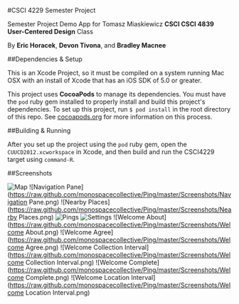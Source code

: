 #CSCI 4229 Semester Project

Semester Project Demo App for Tomasz Miaskiewicz **CSCI CSCI 4839 User-Centered Design** Class

By **Eric Horacek**, **Devon Tivona**, and **Bradley Macnee**

##Dependencies & Setup

This is an Xcode Project, so it must be compiled on a system running Mac OSX with an install of Xcode that has an iOS SDK of 5.0 or greater.

This project uses **CocoaPods** to manage its dependencies. You must have the `pod` ruby gem installed to properly install and build this project's dependencies. To set up this project, run `$ pod install` in the root directory of this repo. See [cocoapods.org](http://cocoapods.org) for more information on this process.

##Building & Running

After you set up the project using the `pod` ruby gem, open the `CUUCD2012.xcworkspace` in Xcode, and then build and run the CSCI4229 target using `command-R`.

##Screenshots

![Map](https://raw.github.com/monospacecollective/Ping/master/Screenshots/Map.png)
![Navigation Pane](https://raw.github.com/monospacecollective/Ping/master/Screenshots/Navigation Pane.png)
![Nearby Places](https://raw.github.com/monospacecollective/Ping/master/Screenshots/Nearby Places.png)
![Pings](https://raw.github.com/monospacecollective/Ping/master/Screenshots/Pings.png)
![Settings](https://raw.github.com/monospacecollective/Ping/master/Screenshots/Settings.png)
![Welcome About](https://raw.github.com/monospacecollective/Ping/master/Screenshots/Welcome About.png)
![Welcome Agree](https://raw.github.com/monospacecollective/Ping/master/Screenshots/Welcome Agree.png)
![Welcome Collection Interval](https://raw.github.com/monospacecollective/Ping/master/Screenshots/Welcome Collection Interval.png)
![Welcome Complete](https://raw.github.com/monospacecollective/Ping/master/Screenshots/Welcome Complete.png)
![Welcome Location Interval](https://raw.github.com/monospacecollective/Ping/master/Screenshots/Welcome Location Interval.png)
